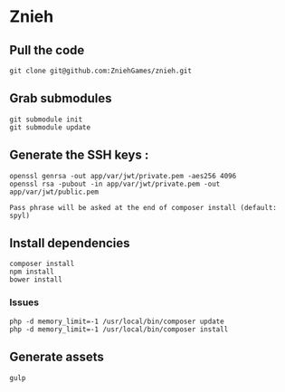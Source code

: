 Znieh
========================

## Pull the code

    git clone git@github.com:ZniehGames/znieh.git

    
## Grab submodules
    
    git submodule init
    git submodule update
    
## Generate the SSH keys :

    openssl genrsa -out app/var/jwt/private.pem -aes256 4096
    openssl rsa -pubout -in app/var/jwt/private.pem -out app/var/jwt/public.pem
    
    Pass phrase will be asked at the end of composer install (default: spyl)

## Install dependencies

    composer install
    npm install
    bower install
    
### Issues

    php -d memory_limit=-1 /usr/local/bin/composer update
    php -d memory_limit=-1 /usr/local/bin/composer install

## Generate assets

    gulp



